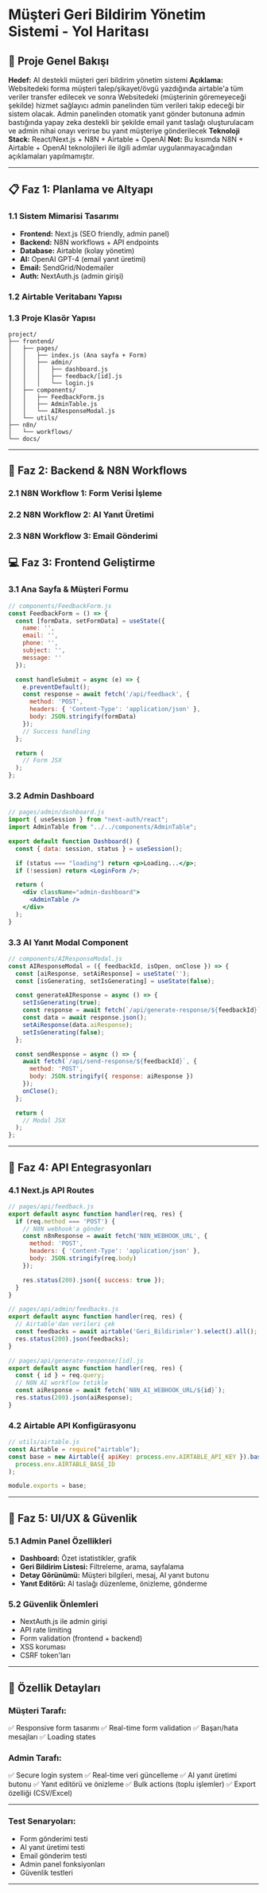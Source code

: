 # Müşteri Geri Bildirim Yönetim Sistemi - Yol Haritası

## 🎯 Proje Genel Bakışı

**Hedef:** AI destekli müşteri geri bildirim yönetim sistemi
**Açıklama:** Websitedeki forma müşteri talep/şikayet/övgü yazdığında airtable'a tüm veriler transfer edilecek ve sonra Websitedeki (müşterinin göremeyeceği şekilde) hizmet sağlayıcı admin panelinden tüm verileri takip edeceği bir sistem olacak. Admin panelinden otomatik yanıt gönder butonuna admin bastığında yapay zeka destekli bir şekilde email yanıt taslağı oluşturulacam ve admin nihai onayı verirse bu yanıt müşteriye gönderilecek
**Teknoloji Stack:** React/Next.js + N8N + Airtable + OpenAI
**Not:** Bu kısımda N8N + Airtable + OpenAI teknolojileri ile ilgili adımlar uygulanmayacağından açıklamaları yapılmamıştır.

---

## 📋 Faz 1: Planlama ve Altyapı

### 1.1 Sistem Mimarisi Tasarımı

- **Frontend:** Next.js (SEO friendly, admin panel)
- **Backend:** N8N workflows + API endpoints
- **Database:** Airtable (kolay yönetim)
- **AI:** OpenAI GPT-4 (email yanıt üretimi)
- **Email:** SendGrid/Nodemailer
- **Auth:** NextAuth.js (admin girişi)

### 1.2 Airtable Veritabanı Yapısı

### 1.3 Proje Klasör Yapısı

```
project/
├── frontend/
│   ├── pages/
│   │   ├── index.js (Ana sayfa + Form)
│   │   ├── admin/
│   │   │   ├── dashboard.js
│   │   │   ├── feedback/[id].js
│   │   │   └── login.js
│   ├── components/
│   │   ├── FeedbackForm.js
│   │   ├── AdminTable.js
│   │   └── AIResponseModal.js
│   └── utils/
├── n8n/
│   └── workflows/
└── docs/
```

---

## 🔧 Faz 2: Backend & N8N Workflows

### 2.1 N8N Workflow 1: Form Verisi İşleme

### 2.2 N8N Workflow 2: AI Yanıt Üretimi

### 2.3 N8N Workflow 3: Email Gönderimi

## 💻 Faz 3: Frontend Geliştirme

### 3.1 Ana Sayfa & Müşteri Formu

```jsx
// components/FeedbackForm.js
const FeedbackForm = () => {
  const [formData, setFormData] = useState({
    name: '',
    email: '',
    phone: '',
    subject: '',
    message: ''
  });

  const handleSubmit = async (e) => {
    e.preventDefault();
    const response = await fetch('/api/feedback', {
      method: 'POST',
      headers: { 'Content-Type': 'application/json' },
      body: JSON.stringify(formData)
    });
    // Success handling
  };

  return (
    // Form JSX
  );
};
```

### 3.2 Admin Dashboard

```jsx
// pages/admin/dashboard.js
import { useSession } from "next-auth/react";
import AdminTable from "../../components/AdminTable";

export default function Dashboard() {
  const { data: session, status } = useSession();

  if (status === "loading") return <p>Loading...</p>;
  if (!session) return <LoginForm />;

  return (
    <div className="admin-dashboard">
      <AdminTable />
    </div>
  );
}
```

### 3.3 AI Yanıt Modal Component

```jsx
// components/AIResponseModal.js
const AIResponseModal = ({ feedbackId, isOpen, onClose }) => {
  const [aiResponse, setAiResponse] = useState('');
  const [isGenerating, setIsGenerating] = useState(false);

  const generateAIResponse = async () => {
    setIsGenerating(true);
    const response = await fetch(`/api/generate-response/${feedbackId}`);
    const data = await response.json();
    setAiResponse(data.aiResponse);
    setIsGenerating(false);
  };

  const sendResponse = async () => {
    await fetch(`/api/send-response/${feedbackId}`, {
      method: 'POST',
      body: JSON.stringify({ response: aiResponse })
    });
    onClose();
  };

  return (
    // Modal JSX
  );
};
```

---

## 🔌 Faz 4: API Entegrasyonları

### 4.1 Next.js API Routes

```javascript
// pages/api/feedback.js
export default async function handler(req, res) {
  if (req.method === 'POST') {
    // N8N webhook'a gönder
    const n8nResponse = await fetch('N8N_WEBHOOK_URL', {
      method: 'POST',
      headers: { 'Content-Type': 'application/json' },
      body: JSON.stringify(req.body)
    });

    res.status(200).json({ success: true });
  }
}

// pages/api/admin/feedbacks.js
export default async function handler(req, res) {
  // Airtable'dan verileri çek
  const feedbacks = await airtable('Geri_Bildirimler').select().all();
  res.status(200).json(feedbacks);
}

// pages/api/generate-response/[id].js
export default async function handler(req, res) {
  const { id } = req.query;
  // N8N AI workflow tetikle
  const aiResponse = await fetch(`N8N_AI_WEBHOOK_URL/${id}`);
  res.status(200).json(aiResponse);
}
```

### 4.2 Airtable API Konfigürasyonu

```javascript
// utils/airtable.js
const Airtable = require("airtable");
const base = new Airtable({ apiKey: process.env.AIRTABLE_API_KEY }).base(
  process.env.AIRTABLE_BASE_ID
);

module.exports = base;
```

---

## 🎨 Faz 5: UI/UX & Güvenlik

### 5.1 Admin Panel Özellikleri

- **Dashboard:** Özet istatistikler, grafik
- **Geri Bildirim Listesi:** Filtreleme, arama, sayfalama
- **Detay Görünümü:** Müşteri bilgileri, mesaj, AI yanıt butonu
- **Yanıt Editörü:** AI taslağı düzenleme, önizleme, gönderme

### 5.2 Güvenlik Önlemleri

- NextAuth.js ile admin girişi
- API rate limiting
- Form validation (frontend + backend)
- XSS koruması
- CSRF token'ları

---

## 📱 Özellik Detayları

### Müşteri Tarafı:

✅ Responsive form tasarımı
✅ Real-time form validation
✅ Başarı/hata mesajları
✅ Loading states

### Admin Tarafı:

✅ Secure login system
✅ Real-time veri güncelleme
✅ AI yanıt üretimi butonu
✅ Yanıt editörü ve önizleme
✅ Bulk actions (toplu işlemler)
✅ Export özelliği (CSV/Excel)

---

### Test Senaryoları:

- Form gönderimi testi
- AI yanıt üretimi testi
- Email gönderim testi
- Admin panel fonksiyonları
- Güvenlik testleri

---

